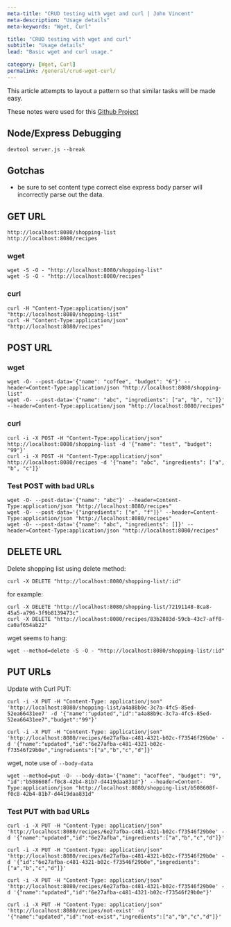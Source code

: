 ```yaml
---
meta-title: "CRUD testing with wget and curl | John Vincent"
meta-description: "Usage details"
meta-keywords: "Wget, Curl"

title: "CRUD testing with wget and curl"
subtitle: "Usage details"
lead: "Basic wget and curl usage."

category: [Wget, Curl]
permalink: /general/crud-wget-curl/
---
```


This article attempts to layout a pattern so that similar tasks will be made easy.

These notes were used for this [Github Project](https://github.com/johnvincentio/nodejs-1/tree/master/1.4.7-challenge-blog-api)

<!-- end -->

## Node/Express Debugging

`devtool server.js --break`

## Gotchas

* be sure to set content type correct else express body parser will incorrectly parse out the data.


## GET URL

```
http://localhost:8080/shopping-list
http://localhost:8080/recipes
```

### wget

```
wget -S -O - "http://localhost:8080/shopping-list"
wget -S -O - "http://localhost:8080/recipes"
```

### curl

```
curl -H "Content-Type:application/json" "http://localhost:8080/shopping-list"
curl -H "Content-Type:application/json" "http://localhost:8080/recipes"
```

## POST URL

### wget

```
wget -O- --post-data='{"name": "coffee", "budget": "6"}' --header=Content-Type:application/json "http://localhost:8080/shopping-list"
wget -O- --post-data='{"name": "abc", "ingredients": ["a", "b", "c"]}' --header=Content-Type:application/json "http://localhost:8080/recipes"
```

### curl

```
curl -i -X POST -H "Content-Type:application/json" http://localhost:8080/shopping-list -d '{"name": "test", "budget": "99"}'
curl -i -X POST -H "Content-Type:application/json" http://localhost:8080/recipes -d '{"name": "abc", "ingredients": ["a", "b", "c"]}'
```

### Test POST with bad URLs

```
wget -O- --post-data='{"name": "abc"}' --header=Content-Type:application/json "http://localhost:8080/recipes"
wget -O- --post-data='{"ingredients": ["e", "f"]}' --header=Content-Type:application/json "http://localhost:8080/recipes"
wget -O- --post-data='{"name": "abc", "ingredients": []}' --header=Content-Type:application/json "http://localhost:8080/recipes"
```

## DELETE URL

Delete shopping list using delete method:

```
curl -X DELETE "http://localhost:8080/shopping-list/:id"
```

for example:

```
curl -X DELETE "http://localhost:8080/shopping-list/72191148-8ca8-45a5-a796-3f9b8139473c"
curl -X DELETE "http://localhost:8080/recipes/83b2883d-59cb-43c7-aff8-ca0af654ab22"
```

wget seems to hang:

```
wget --method=delete -S -O - "http://localhost:8080/shopping-list/:id"
```

## PUT URLs

Update with Curl PUT:

```
curl -i -X PUT -H "Content-Type: application/json" 'http://localhost:8080/shopping-list/a4a88b9c-3c7a-4fc5-85ed-52ea66431ee7' -d '{"name":"updated","id":"a4a88b9c-3c7a-4fc5-85ed-52ea66431ee7","budget":"99"}'

curl -i -X PUT -H "Content-Type: application/json" 'http://localhost:8080/recipes/6e27afba-c481-4321-b02c-f73546f29b0e' -d '{"name":"updated","id":"6e27afba-c481-4321-b02c-f73546f29b0e","ingredients":["a","b","c","d"]}'
```

wget, note use of `--body-data`

```
wget --method=put -O- --body-data='{"name": "acoffee", "budget": "9", "id":"b508608f-f0c8-42b4-81b7-d4419daa831d"}' --header=Content-Type:application/json "http://localhost:8080/shopping-list/b508608f-f0c8-42b4-81b7-d4419daa831d"
```

### Test PUT with bad URLs

```
curl -i -X PUT -H "Content-Type: application/json" 'http://localhost:8080/recipes/6e27afba-c481-4321-b02c-f73546f29b0e' -d '{"name":"updated","id":"6e27afba","ingredients":["a","b","c","d"]}'

curl -i -X PUT -H "Content-Type: application/json" 'http://localhost:8080/recipes/6e27afba-c481-4321-b02c-f73546f29b0e' -d '{"id":"6e27afba-c481-4321-b02c-f73546f29b0e","ingredients":["a","b","c","d"]}'

curl -i -X PUT -H "Content-Type: application/json" 'http://localhost:8080/recipes/6e27afba-c481-4321-b02c-f73546f29b0e' -d '{"name":"updated","id":"6e27afba-c481-4321-b02c-f73546f29b0e"}'

curl -i -X PUT -H "Content-Type: application/json" 'http://localhost:8080/recipes/not-exist' -d '{"name":"updated","id":"not-exist","ingredients":["a","b","c","d"]}'
```
